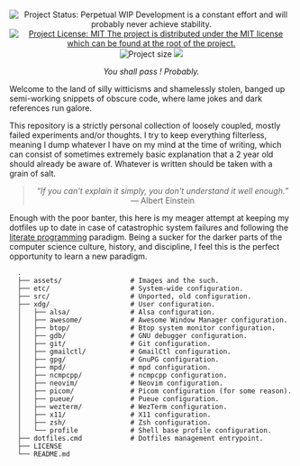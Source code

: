 <p align='center'>
   <img src='https://user-images.githubusercontent.com/29172448/219957302-d04ddbd2-584f-405c-9310-bd9847bd83ac.gif' alt=''>
</p>

<p align='center'>
   <img src='https://img.shields.io/badge/STATUS-Perpetual%20WIP-yellow?style=for-the-badge' alt='Project Status: Perpetual WIP  Development is a constant effort and will probably never achieve stability.' />
   <a href='https://github.com/scheatkode/dotfiles/blob/main/LICENSE'><img src='https://img.shields.io/github/license/scheatkode/dotfiles?color=blue&style=for-the-badge' alt='Project License: MIT  The project is distributed under the MIT license which can be found at the root of the project.' /></a>
   <img src='https://img.shields.io/tokei/lines/github/scheatkode/dotfiles?style=for-the-badge' alt='Project size' />
   <img src='https://img.shields.io/github/languages/code-size/scheatkode/dotfiles?color=inactive&style=for-the-badge' />
</p>

<p align='center'><i>You shall pass ! Probably.</i></p>

Welcome to the land of silly witticisms and shamelessly stolen, banged up
semi-working snippets of obscure code, where lame jokes and dark references
run galore.

This repository is a strictly personal collection of loosely coupled, mostly
failed experiments and/or thoughts. I try to keep everything filterless,
meaning I dump whatever I have on my mind at the time of writing, which can
consist of sometimes extremely basic explanation that a 2 year old should
already be aware of. Whatever is written should be taken with a grain of salt.

<blockquote>
<p align='center'>
<i>“If you can't explain it simply, you don't understand it well enough.”</i> — Albert Einstein
</p>
</blockquote>

Enough with the poor banter, this here is my meager attempt at keeping my
dotfiles up to date in case of catastrophic system failures and following the
[literate programming](https://en.wikipedia.org/wiki/Literate_programming) paradigm. Being a sucker for the darker parts of the
computer science culture, history, and discipline, I feel this is the perfect
opportunity to learn a new paradigm.


      .
      ├── assets/                 # Images and the such.
      ├── etc/                    # System-wide configuration.
      ├── src/                    # Unported, old configuration.
      ├── xdg/                    # User configuration.
      │   ├── alsa/               # Alsa configuration.
      │   ├── awesome/            # Awesome Window Manager configuration.
      │   ├── btop/               # Btop system monitor configuration.
      │   ├── gdb/                # GNU debugger configuration.
      │   ├── git/                # Git configuration.
      │   ├── gmailctl/           # GmailCtl configuration.
      │   ├── gpg/                # GnuPG configuration.
      │   ├── mpd/                # mpd configuration.
      │   ├── ncmpcpp/            # ncmpcpp configuration.
      │   ├── neovim/             # Neovim configuration.
      │   ├── picom/              # Picom configuration (for some reason).
      │   ├── pueue/              # Pueue configuration.
      │   ├── wezterm/            # WezTerm configuration.
      │   ├── x11/                # X11 configuration.
      │   ├── zsh/                # Zsh configuration.
      │   └── profile             # Shell base profile configuration.
      ├── dotfiles.cmd            # Dotfiles management entrypoint.
      ├── LICENSE
      └── README.md
